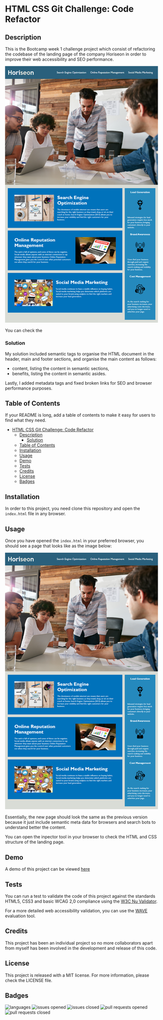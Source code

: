 # HTML CSS Git Challenge: Code Refactor

## Description

This is the Bootcamp week 1 challenge project which consist of refactoring the codebase of the landing page of the company Horiseon in order to improve their web accessibility and SEO performance.

![Landing page mock-up](./docs/Assets/01-html-css-git-challenge-demo.png)

You can check the

### Solution

My solution included semantic tags to organise the HTML document in the header, main and footer sections, and organise the main content as follows:

* content, listing the content in semantic sections,
* benefits, listing the content in semantic asides.

Lastly, I added metadata tags and fixed broken links for SEO and browser performance purposes.

## Table of Contents

If your README is long, add a table of contents to make it easy for users to find what they need.

- [HTML CSS Git Challenge: Code Refactor](#html-css-git-challenge-code-refactor)
  - [Description](#description)
    - [Solution](#solution)
  - [Table of Contents](#table-of-contents)
  - [Installation](#installation)
  - [Usage](#usage)
  - [Demo](#demo)
  - [Tests](#tests)
  - [Credits](#credits)
  - [License](#license)
  - [Badges](#badges)

## Installation

In order to this project, you need clone this repository and open the `index.html` file in any browser.

## Usage

Once you have opened the `index.html` in your preferred browser, you should see a page that looks like as the image below:

![How the landing page should look like](./docs/Assets/01-html-css-git-challenge-demo.png)

Essentially, the new page should look the same as the previous version because it just include semantic meta data for browsers and search bots to understand better the content. 

You can open the inpector tool in your browser to check the HTML and CSS structure of the landing page.

## Demo

A demo of this project can be viewed [here](https://technoveltyco.github.io/bootcamp-week1-challenge/)

## Tests

You can run a test to validate the code of this project against the standards HTML5, CSS3 and basic WCAG 2,0 compliance using the [W3C Nu Validator](https://validator.w3.org/nu/).

For a more detailed web accessibility validation, you can use the [WAVE](https://wave.webaim.org/) evaluation tool.

## Credits

This project has been an individual project so no more collaborators apart from myself has been involved in the development and release of this code.

## License

This project is released with a MIT license. For more information, please check the LICENSE file.

## Badges

![languages](https://img.shields.io/github/languages/top/technoveltyco/bootcamp-week1-challenge)
![issues opened](https://img.shields.io/github/issues/technoveltyco/bootcamp-week1-challenge)
![issues closed](https://img.shields.io/github/issues-closed-raw/technoveltyco/bootcamp-week1-challenge)
![pull requests opened](https://img.shields.io/github/issues-pr/technoveltyco/bootcamp-week1-challenge)
![pull requests closed](https://img.shields.io/github/issues-pr-closed/technoveltyco/bootcamp-week1-challenge)
